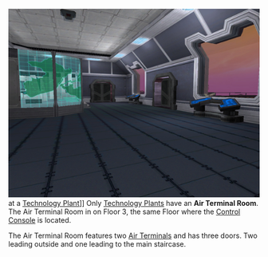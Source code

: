 ![](../images/TechAirVehRoom.jpg "fig:TechAirVehRoom.jpg") at a
[Technology Plant](../locations/Technology_Plant.md)\]\] Only
[Technology Plants](../locations/Technology_Plant.md) have an **Air Terminal Room**. The Air
Terminal Room in on Floor 3, the same Floor where the
[Control Console](../locations/Control_Console.md) is located.

The Air Terminal Room features two [Air Terminals](../items/Air_Terminal.md) and
has three doors. Two leading outside and one leading to the main staircase.


